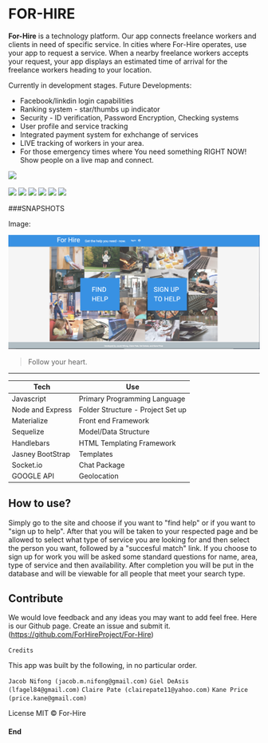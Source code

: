 <h1>FOR-HIRE</h1>

<b>For-Hire</b> is a technology platform. Our app connects freelance workers and clients in need of specific service. In cities where For-Hire operates, use your app to request a service. When a nearby freelance workers accepts your request, your app displays an estimated time of arrival for the freelance workers heading to your location.

Currently in development stages.  Future Developments:

* Facebook/linkdin login capabilities 
* Ranking system - star/thumbs up indicator
* Security - ID verification, Password Encryption, Checking systems
* User profile and service tracking
* Integrated payment system for exhchange of services
* LIVE tracking of workers in your area. 
* For those emergency times where You need something RIGHT NOW! Show people on a live map and connect.



![](https://t4.ftcdn.net/jpg/01/10/25/91/240_F_110259191_7NTvNzVGR2ihorXN1SIasUsQjTw9zQqx.jpg)

![](https://img.shields.io/github/stars/pandao/editor.md.svg) ![](https://img.shields.io/github/forks/pandao/editor.md.svg) ![](https://img.shields.io/github/tag/pandao/editor.md.svg) ![](https://img.shields.io/github/release/pandao/editor.md.svg) ![](https://img.shields.io/github/issues/pandao/editor.md.svg) ![](https://img.shields.io/bower/v/editor.md.svg)




###SNAPSHOTS

Image:

![](https://raw.githubusercontent.com/IamGiel/fh-v2/master/public/assets/images/webshot.png)

> Follow your heart.


                
----
Tech  | Use
------------- | -------------
Javascript | Primary Programming Language
Node and Express| Folder Structure - Project Set up
Materialize | Front end Framework
Sequelize | Model/Data Structure
Handlebars  | HTML Templating Framework
Jasney BootStrap  | Templates
Socket.io  | Chat Package
GOOGLE API | Geolocation


<h2>How to use?</h2>


Simply go to the site and choose if you want to "find help" or if you want to "sign up to help". After that you will be taken to your respected page and be allowed to select what type of service you are looking for and then select the person you want, followed by a "succesful match" link. If you choose to sign up for work you will be asked some standard questions for name, area, type of service and then availability. After completion you will be put in the database and will be viewable for all people that meet your search type.

<h2>Contribute</h2>


We would love feedback and any ideas you may want to add feel free. Here is our Github page. Create an issue and submit it. (https://github.com/ForHireProject/For-Hire)

`Credits`


This app was built by the following, in no particular order.


`Jacob Nifong (jacob.m.nifong@gmail.com)`
`Giel DeAsis (lfagel84@gmail.com)`
`Claire Pate (clairepate11@yahoo.com)`
`Kane Price (price.kane@gmail.com)`



License
MIT © For-Hire

<h4>End</h4>

